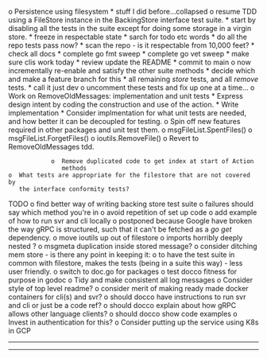 o  Persistence using filesystem
    *  stuff I did before...collapsed
    o  resume TDD using a FileStore instance in the BackingStore interface 
       test suite.
        *  start by disabling all the tests in the suite except for
           doing some storage in a virgin store.
        *  freeze in respectable state
            *  sarch for todo etc words
            *  do all the repo tests pass now?
            *  scan the repo - is it respectable from 10,000 feet?
            *  check all docs
            *  complete go fmt sweep
            *  complete go vet sweep
            *  make sure clis work today
            *  review update the README
            *  commit to main
        o  now incrementally re-enable and satisfy the other suite methods
            *  decide which and make a feature branch for this
                *  all remaining *store* tests, and all *remove* tests.
                *  call it just dev
            o  uncomment these tests and fix up one at a time...
                o  Work on RemoveOldMessages: implementation and unit tests
                    *  Express design intent by coding the construction and
                       use of the action.
                    *  Write implementation
                    *  Consider implmentation for what unit tests are needed,
                       and how better it can be decoupled for testing.
                    o  Spin off new features required in other packages and
                       unit test them.
                        o  msgFileList.SpentFiles()
                        o  msgFileList.ForgetFiles()
                        o  ioutils.RemoveFile()
                    o  Revert to RemoveOldMessages tdd.

                o  Remove duplicated code to get index at start of Action 
                   methods
    o  What tests are appropriate for the filestore that are not covered by
       the interface conformity tests?


TODO
o  find better way of writing backing store test suite
    o  failures should say which method you're in
    o  avoid repetition of set up code
o  add example of how to run svr and cli locally
    o  postponed because Google have broken the way gRPC is structured, such
       that it can't be fetched as a *go get* dependency.
o  move ioutils up out of filestore
o  imports horribly deeply nested ?
o  msgmeta duplication inside stored message?
o  consider ditching mem store - is there any point in keeping it:
    o  to have the test suite in common with filestore, makes the tests
       (being in a suite this way) - less user friendly.
o  switch to doc.go for packages
o  test docco fitness for purpose in godoc
o  Tidy and make consistent all log messages
o  Consider style of top level readme?
    o  consider merit of making ready made docker containers for cli(s) and svr?
    o  should docco have instructions to run svr and cli or just be a code ref?
    o  should docco explain about how gRPC allows other language clients?
    o  should docco show code examples
o  Invest in authentication for this?
o  Consider putting up the service using K8s in GCP

----------------------------------------------------------------
----------------------------------------------------------------
